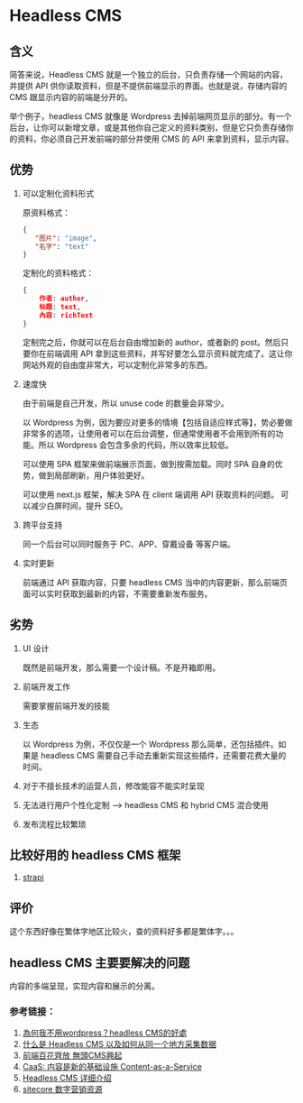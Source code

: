# Headless CMS

## 含义

简答来说，Headless CMS 就是一个独立的后台，只负责存储一个网站的内容，并提供 API 供你读取资料，但是不提供前端显示的界面。也就是说，存储内容的 CMS 跟显示内容的前端是分开的。

举个例子，headless CMS 就像是 Wordpress 去掉前端网页显示的部分。有一个后台，让你可以新增文章，或是其他你自己定义的资料类别，但是它只负责存储你的资料，你必须自己开发前端的部分并使用 CMS 的 API 来拿到资料，显示内容。

## 优势

1. 可以定制化资料形式

    原资料格式：
    ```json
    {
       "图片": "image",
       "名字": "text"
    }
    ```
    定制化的资料格式：
    ```json
    {
        作者: author,
        标题: text,
        內容: richText
    }
    ```
   
    定制完之后，你就可以在后台自由增加新的 author，或者新的 post。然后只要你在前端调用 API 拿到这些资料，并写好要怎么显示资料就完成了。这让你网站外观的自由度非常大，可以定制化非常多的东西。

1. 速度快

    由于前端是自己开发，所以 unuse code 的数量会非常少。
    
    以 Wordpress 为例，因为要应对更多的情境【包括自适应样式等】，势必要做非常多的选项，让使用者可以在后台调整，但通常使用者不会用到所有的功能。所以 Wordpress 会包含多余的代码，所以效率比较低。
    
    可以使用 SPA 框架来做前端展示页面，做到按需加载。同时 SPA 自身的优势，做到局部刷新，用户体验更好。
    
    可以使用 next.js 框架，解决 SPA 在 client 端调用 API 获取资料的问题。 可以减少白屏时间，提升 SEO。
    
1. 跨平台支持

    同一个后台可以同时服务于 PC、APP、穿戴设备 等客户端。
    
1. 实时更新

    前端通过 API 获取内容，只要 headless CMS 当中的内容更新，那么前端页面可以实时获取到最新的内容，不需要重新发布服务。

## 劣势

1. UI 设计
    
    既然是前端开发，那么需要一个设计稿。不是开箱即用。
    
1. 前端开发工作

    需要掌握前端开发的技能

1. 生态

    以 Wordpress 为例，不仅仅是一个 Wordpress 那么简单，还包括插件。如果是 headless CMS 需要自己手动去重新实现这些插件，还需要花费大量的时间。
    
1. 对于不擅长技术的运营人员，修改能容不能实时呈现

1. 无法进行用户个性化定制 --> headless CMS 和 hybrid CMS 混合使用

1. 发布流程比较繁琐
    
## 比较好用的 headless CMS 框架

1. [strapi](https://strapi.io/)

## 评价

这个东西好像在繁体字地区比较火，查的资料好多都是繁体字。。。

## headless CMS 主要要解决的问题

内容的多端呈现，实现内容和展示的分离。

### 参考链接：
1. [為何我不用wordpress？headless CMS的好處](https://tw.jamesku.cc/headless-cms)
1. [什么是 Headless CMS 以及如何从同一个地方采集数据](https://www.gatsbyjs.cn/docs/headless-cms/)
1. [前端百花齊放 無頭CMS興起](https://www.it-square.hk/archives/9801)
1. [CaaS: 内容是新的基础设施 Content-as-a-Service](https://zhuanlan.zhihu.com/p/86848252)
1. [Headless CMS 详细介绍](http://quanzhan.applemei.com/webStack/TXpNNU13PT0=)
1. [sitecore 数字营销资源](https://www.sitecore.com/zh-cn/knowledge-center/digital-marketing-resources/what-is-a-headless-cms)
